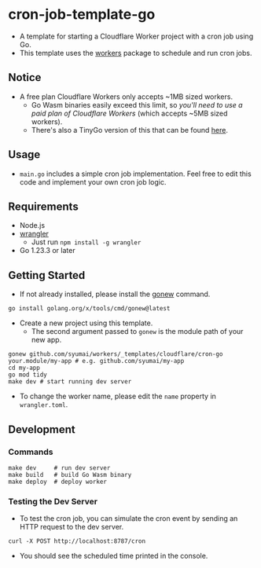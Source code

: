 # cron-job-template-go

- A template for starting a Cloudflare Worker project with a cron job using Go.
- This template uses the [workers](https://github.com/syumai/workers) package to schedule and run cron jobs.

## Notice

- A free plan Cloudflare Workers only accepts ~1MB sized workers.
  - Go Wasm binaries easily exceed this limit, so _you'll need to use a paid plan of Cloudflare Workers_ (which accepts ~5MB sized workers).
  - There's also a TinyGo version of this that can be found [here](https://github.com/syumai/workers/tree/main/_templates/cloudflare/cron-tinygo).

## Usage

- `main.go` includes a simple cron job implementation. Feel free to edit this code and implement your own cron job logic.

## Requirements

- Node.js
- [wrangler](https://developers.cloudflare.com/workers/wrangler/)
  - Just run `npm install -g wrangler`
- Go 1.23.3 or later

## Getting Started

- If not already installed, please install the [gonew](https://pkg.go.dev/golang.org/x/tools/cmd/gonew) command.

```console
go install golang.org/x/tools/cmd/gonew@latest
```

- Create a new project using this template.
  - The second argument passed to `gonew` is the module path of your new app.

```console
gonew github.com/syumai/workers/_templates/cloudflare/cron-go your.module/my-app # e.g. github.com/syumai/my-app
cd my-app
go mod tidy
make dev # start running dev server
```

- To change the worker name, please edit the `name` property in `wrangler.toml`.

## Development

### Commands

```console
make dev     # run dev server
make build   # build Go Wasm binary
make deploy  # deploy worker
```

### Testing the Dev Server

- To test the cron job, you can simulate the cron event by sending an HTTP request to the dev server.

```console
curl -X POST http://localhost:8787/cron
```

- You should see the scheduled time printed in the console.
